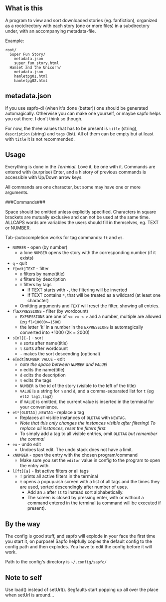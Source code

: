What is this
------------

A program to view and sort downloaded stories (eg. fanfiction),
organized as a rootdirectory with each story (one or more files) in
a subdirectory under, with an accompanying metadata-file.

Example:

    root/
      Super Fun Story/
        metadata.json
        super_fun_story.html
      Hamlet and the Unicorn/
        metadata.json
        hamletpg01.html
        hamletpg02.html


metadata.json
-------------
If you use sapfo-dl (when it's done (better)) one should be generated automagically.
Otherwise you can make one yourself, or maybe sapfo helps you out there. I don't think so though.

For now, the three values that has to be present is `title` (string), `description` (string) and `tags` (list).
All of them can be empty but at least with `title` it is not recommended.


Usage
-----
Everything is done in the *Terminal*. Love it, be one with it.
Commands are entered with (surprise) Enter, and a history of previous commands is accessible with Up/Down arrow keys.

All commands are one character, but some may have one or more arguments.

###Commands###

Space should be omitted unless explicitly specified.
Characters in square brackets are mutually exclusive and can not be used at the same time.
ALLCAPS words are variables the users should fill in themselves, eg. TEXT or NUMBER.

Tab-/autocompletion works for tag commands: `ft` and `et`.

* `NUMBER` - open (by number)
    * a lone `NUMBER` opens the story with the corresponding number (if it exists)
* `q` - quit
* `f[ndt]TEXT` - filter
    * `n` filters by name(title)
    * `d` filters by description
    * `t` filters by tags
        * If TEXT starts with `-`, the filtering will be inverted
        * If TEXT contains `*`, that will be treated as a wildcard (at least one character)
    * Omitting arguments and `TEXT` will reset the filter, showing all entries.
* `flEXPRESSIONS` - filter (by wordcount)
    * `EXPRESSIONS` are one of `<= >= < >` and a number, multiple are allowed (eg `fl<10000>=1500`)
    * the letter 'k' in a number in the `EXPRESSIONS` is automagically converted into *1000 (2k = 2000)
* `s[nl][-]` - sort
    * `n` sorts after name(title)
    * `l` sorts after wordcount
    * `-` makes the sort descending (optional)
* `e[ndt]NUMBER VALUE` - edit
    * *note the space between `NUMBER` and `VALUE`!*
    * `n` edits the name(title)
    * `d` edits the description
    * `t` edits the tags
    * `NUMBER` is the id of the story (visible to the left of the title)
    * `VALUE` is a string for `n` and `d`, and a comma-separated list for `t` (eg `et12 tag1,tag2`)
    * if `VALUE` is omitted, the current value is inserted in the terminal for your convenience.
* `et*[OLDTAG],NEWTAG` - replace a tag
    * Replaces all visible instances of `OLDTAG` with `NEWTAG`.
    * *Note that this only changes the instances visible after filtering! To replace all instances, reset the filters first.*
    * To simply add a tag to all visible entries, omit `OLDTAG` *but remember the comma!*
* `eu` - undo edit
    * Undoes last edit. The undo stack does not have a limit.
* `xNUMBER` - open the entry with the chosen program/command
    * Make sure you set the `editor` value in config to the program to open the entry with.
* `l[ft][a]` - list active filters or all tags
    * `f` prints all active filters in the terminal
    * `t` opens a popup~ish screen with a list of all tags and the times they are used, sorted descendingly after number of uses.
        * Add an `a` after `lt` to instead sort alphabetically.
        * The screen is closed by pressing enter, with or without a command entered in the terminal (a command will be executed if present).

By the way
----------
The config is good stuff, and sapfo will explode in your face the first time you start it, on purpose!
Sapfo helpfully copies the default config to the config path and then explodes.
You have to edit the config before it will work.

Path to the config's directory is `~/.config/sapfo/`


Note to self
------------
Use load() instead of setUrl(). Segfaults start popping up all over the place when setUrl is around...
